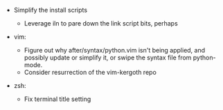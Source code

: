 - Simplify the install scripts

    - Leverage iln to pare down the link script bits, perhaps

- vim:

    - Figure out why after/syntax/python.vim isn't being applied, and possibly
      update or simplify it, or swipe the syntax file from python-mode.
    - Consider resurrection of the vim-kergoth repo

- zsh:

    - Fix terminal title setting
